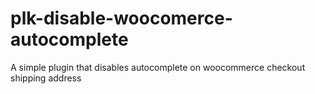 # plk-disable-woocomerce-autocomplete
A simple plugin that disables autocomplete on woocommerce checkout shipping address
